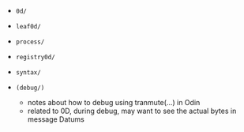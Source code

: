 
- `0d/`
- `leaf0d/`
- `process/`
- `registry0d/`
- `syntax/`

- `(debug/)`
	- notes about how to debug using tranmute(...) in Odin
	- related to 0D, during debug, may want to see the actual bytes in message Datums
